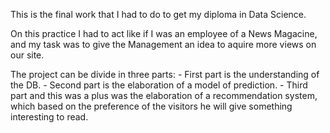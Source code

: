 This is the final work that I had to do to get my diploma in Data Science.

On this practice I had to act like if I was an employee of a News Magacine, and my task was to give the Management an idea to aquire more views on our site.

The project can be divide in three parts:
      - First part is the understanding of the DB.
      - Second part is the elaboration of a model of prediction.
      - Third part and this was a plus was the elaboration of a recommendation system, which based on the preference of the visitors he will give something interesting to read.
